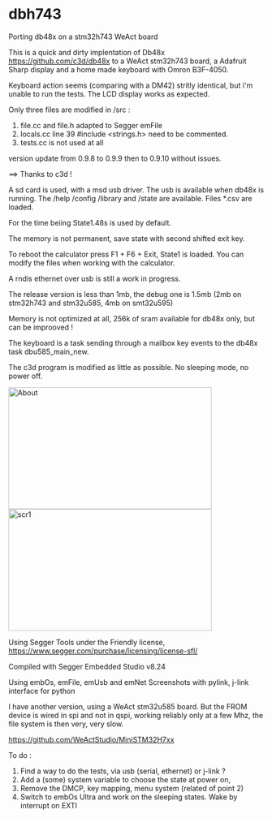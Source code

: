 # dbh743
Porting db48x on a stm32h743 WeAct board

This is a quick and dirty implentation of Db48x https://github.com/c3d/db48x to a WeAct stm32h743 board, a Adafruit Sharp display and a home made keyboard with Omron B3F-4050.

Keyboard action seems (comparing with a DM42) stritly identical, but i'm unable to run the tests. The LCD display works as expected.

Only three files are modified in /src : 
  1. file.cc and file.h adapted to Segger emFile
  2. locals.cc line 39 #include <strings.h> need to be commented.
  3. tests.cc is not used at all

version update from 0.9.8 to 0.9.9 then to 0.9.10 without issues.

==> Thanks to c3d !

A sd card is used, with a msd usb driver. The usb is available when db48x is running.
The /help /config /library and /state are available. Files *.csv are loaded.

For the time beiing  State1.48s is used by default. 

The memory is not permanent, save state with second shifted exit key.

To reboot the calculator press F1 + F6 + Exit, State1 is loaded.
You can modify the files when working with the calculator.

A rndis ethernet over usb is still a work in progress.

The release version is less than 1mb, the debug one is 1.5mb (2mb on stm32h743 and stm32u585, 4mb on smt32u595)

Memory is not optimized at all, 256k of sram available for db48x only, but can be improoved !

The keyboard is a task sending through a mailbox key events to the db48x task dbu585_main_new.

The c3d program is modified as little as possible. No sleeping mode, no power off.

<img width="400" height="240" alt="About" src="https://github.com/user-attachments/assets/4bf281d2-fe7f-4946-b280-2134a76e7b8a" />

<img width="400" height="240" alt="scr1" src="https://github.com/user-attachments/assets/4eed6c49-3a62-4f2e-8f53-22f7e53e6d5b" />


Using Segger Tools under the Friendly license, https://www.segger.com/purchase/licensing/license-sfl/

Compiled with Segger Embedded Studio v8.24

Using embOs, emFile, emUsb and emNet
Screenshots with pylink, j-link interface for python

I have another version, using a WeAct stm32u585 board. But the FROM device is wired in spi and not in qspi, working reliably only at a few Mhz, the file system is then very, very slow.

 https://github.com/WeActStudio/MiniSTM32H7xx
 
To do : 
1. Find a way to do the tests, via usb (serial, ethernet) or j-link ?
2. Add a (some) system variable to choose the state at power on, 
3. Remove the DMCP, key mapping, menu system (related of point 2) 
4. Switch to embOs Ultra and work on the sleeping states. Wake by interrupt on EXTI
